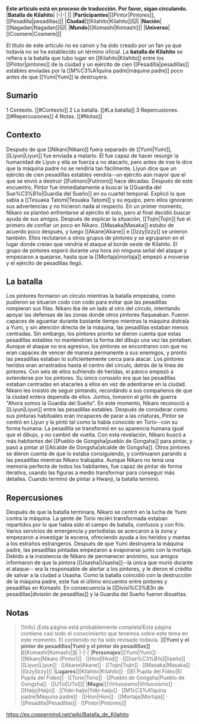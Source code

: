 **Este artículo está en proceso de traducción. Por favor, sigan circulando.**
|**Batalla de Kilahito**|
|-|-|
||
|**Participantes**|[[Pintor\|Pintores]], [[Pesadilla\|pesadillas]]|
|**Ciudad**|[[Kilahito\|Kilahito]]🐱︎|
|**Nación**|[[Nagadan\|Nagadan]]🐱︎|
|**Mundo**|[[Komashi\|Komashi]]|
|**Universo**|[[Cosmere\|Cosmere]]|

El título de este artículo no es canon y ha sido creado por un fan ya que todavía no se ha establecido un término oficial.
La **batalla de Kilahito** se refiera a la batalla que tubo lugar en [[Kilahito\|Kilahito]] entre los [[Pintor\|pintores]] de la ciudad y un ejército de cien [[Pesadilla\|pesadillas]] estables enviadas por la [[M%C3%A1quina padre\|máquina padre]] poco antes de que [[Yumi\|Yumi]] la destruyera.

## Sumario

1 Contexto. [[#Contexto]] 
2 La batalla. [[#La batalla]] 
3 Repercusiones. [[#Repercusiones]] 
4 Notas. [[#Notas]] 


## Contexto
Después de que [[Nikaro\|Nikaro]] fuera separado de [[Yumi\|Yumi]], [[Liyun\|Liyun]] fue enviada a matarlo. Él fue capaz de hacer resurgir la humanidad de Liyun y ella se fuerza a no atacarlo, pero antes de irse le dice que la máquina padre no se rendiría tan fácilmente. Liyun dice que un ejército de cien pesadillas estables vendría--un ejército aún mayor que el que se envió a destruir [[Futinoro\|Futinoro]] hace décadas. Después de este encuentro, Pintor fue immediatamente a buscar la [[Guardia del Sue%C3%B1o\|Guardia del Sueño]] en su cuartel temporal. Explicó lo que sabía a [[Tesuaka Tatomi\|Tesuaka Tatomi]] y su equipo, pero ellos ignoraron sus advertencias y no hicieron nada al respecto. En un primer momento, Nikaro se planteó enfrentarse al ejército él solo, pero al final decidió buscar ayuda de sus amigos. Después de explicar la situación, [[Tojin\|Tojin]] fue el primero de confiar un poco en Nikaro. [[Masaka\|Masaka]] estubo de acuerdo poco después, y luego [[Akane\|Akane]] e [[Izzy\|Izzy]] se unieron también. Ellos reclutaron a otros grupos de pintores y se agruparon en el lugar donde creían que vendría el ataque al borde oeste de Kilahito. El grupo de pintores esperó durante una hora sin ninguna señal del ataque y empezaron a quejarse, hasta que la [[Mortaja\|mortaja]] empezó a moverse y el ejército de pesadillas llegó.

## La batalla
Los pintores formaron un círculo mientras la batalla empezaba, como pudieron se situaron codo con codo para evitar que las pesadillas rompieran sus filas. Nikaro iba de un lado al otro del círculo, intentando apoyar las defensas de las zonas donde otros pintores flaqueaban. Fueron capaces de aguantar durante bastante tiempo mientras la máquina distraía a Yumi, y sin atención directa de la máquina, las pesadillas estaban menos centradas. Sin embargo, los pintores pronto se dieron cuenta que estas pesadillas estables no mantendrían la forma del dibujo una vez las pintaban. Aunque el ataque no era agresivo, los pintores se encontraron con que no eran capaces de vencer de manera permanente a sus enemigos, y pronto las pesadillas estaban lo suficientemente cerca para atacar. Los pintores heridos eran arrastrados hasta el centro del círculo, detrás de la línea de pintores. Con seis de ellos sufriendo de heridas, el pánico empezó a extenderse por los pintores. Su único consuelo era que las pesadillas estaban centradas en atacarles a ellos en vez de adentrarse en la ciudad. Nikaro les insistió de seguir pintando, recordándo a sus compañeros de que la ciudad entera dependía de ellos. Juntos, tomaron el grito de guerra "Ahora somos la Guardia del Sueño".
En este momento, Nikaro reconoció a [[Liyun\|Liyun]] entre las pesadillas estables. Después de considerar como sus pinturas habituales eran incapaces de parar a las criaturas, Pintor se centró en Liyun y la pintó tal como la había conocido en Torio--con su forma humana. La pesadilla se transformó en su aparencia humana igual que el dibujo, y no cambió de vuelta. Con esta revelación, Nikaro buscó a más habitantes del [[Pueblo de Gongsha\|pueblo de Gongsha]] para pintar, y pasó a pintar al [[Alcalde de Gongsha\|alcalde de Gongsha]]. Otros pintores se dieron cuenta de que lo estaba consiguiendo, y continuaron parando a las pesadillas mientras Nikaro trabajaba. Aunque Nikaro no tenía una memoria perfecta de todos los habitantes, fue capaz de pintar de forma iterativa, usando las figuras a medio transformar para conseguir más detalles. Cuando terminó de pintar a Hwanji, la batalla terminó.

## Repercusiones
Después de que la batalla terminara, Nikaro se centró en la lucha de Yumi contra la máquina. La gente de Torio recién transformada estaban repartidos por lo que había sido el campo de batalla, confusos y con frío. Varios servicios de emergencia y periodistas se acercaron a la zona y empezaron a investigar la escena, ofreciendo ayuda a los heridos y mantas a los estraños estrangeros. Después de que Yumi destruyera la máquina padre, las pesadillas pintadas empezaron a evaporarse junto con la mortaja.
Debido a la insistencia de Nikaro de permanecer anónimo, sus amigos informaron de que la pintora [[Usasha\|Usasha]]--la única que murió durante el ataque-- era la responsable de alertar a los pintores, y le dieron el crédito de salvar a la ciudad a Usasha. Como la batalla coincidió con la destrucción de la máquina padre, este fue el último encuentro entre pintores y pesadillas en Komashi. En consecuencia la [[Divisi%C3%B3n de pesadillas\|división de pesadillas]] y la Guardia del Sueño fueron disueltas.

## Notas

> [!info] ¡Esta página está probablemente completa!Esta página contiene casi todo el conocimiento que tenemos sobre este tema en este momento.
El contenido no ha sido revisado todavía.
|**[[Yumi y el pintor de pesadillas\|Yumi y el pintor de pesadillas]] (**[[Komashi\|Komashi]]**)**|
|-|-|
|**Personajes**|[[Yumi\|Yumi]] · [[Nikaro\|Nikaro (Pintor)]] · [[Hoid\|Hoid]] · [[Dise%C3%B1o\|Diseño]] · [[Liyun\|Liyun]] · [[Akane\|Akane]] · [[Tojin\|Tojin]] · [[Masaka\|Masaka]] · [[Izzy\|Izzy]]|
|**Lugares**|[[Kilahito\|Kilahito]] · [[El Pupila del Fideo\|El Pupila del Fideo]] · [[Torio\|Torio]] · [[Pueblo de Gongsha\|Pueblo de Gongsha]] · [[UTol\|UTol]]|
|**Magia**|[[Virtuosismo\|Virtuosismo]] · [[Haijo\|Haijo]] · [[Yoki-haijo\|Yoki-haijo]] · [[M%C3%A1quina padre\|Máquina padre]] · [[Hion\|Hion]] · [[Mortaja\|Mortaja]] · [[Pesadilla\|Pesadillas]] · [[Pintor\|Pintores]]|



https://es.coppermind.net/wiki/Batalla_de_Kilahito